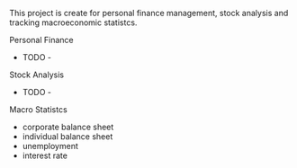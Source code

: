 This project is create for personal finance management, stock analysis and tracking macroeconomic statistcs.

Personal Finance
- TODO -

Stock Analysis
- TODO -

Macro Statistcs
- corporate balance sheet
- individual balance sheet
- unemployment
- interest rate